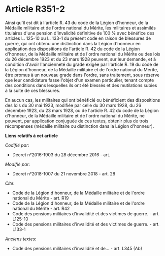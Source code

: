# Article R351-2

Ainsi qu'il est dit à l'article R. 43 du code de la Légion d'honneur, de la Médaille militaire et de l'ordre national du
Mérite, les militaires et assimilés titulaires d'une pension d'invalidité définitive de 100 % avec bénéfice des articles L.
125-10 ou L. 133-1 du présent code en raison de blessures de guerre, qui ont obtenu une distinction dans la Légion d'honneur
en application des dispositions de l'article R. 42 du code de la Légion d'honneur, de la Médaille militaire et de l'ordre
national du Mérite ou des lois du 26 décembre 1923 et du 23 mars 1928 peuvent, sur leur demande, et à condition d'avoir
l'ancienneté du grade exigée par l'article R. 19 du code de la Légion d'honneur, de la Médaille militaire et de l'ordre
national du Mérite, être promus à un nouveau grade dans l'ordre, sans traitement, sous réserve que leur candidature fasse
l'objet d'un examen particulier, tenant compte des conditions dans lesquelles ils ont été blessés et des mutilations subies à
la suite de ces blessures.

En aucun cas, les militaires qui ont bénéficié ou bénéficient des dispositions des lois du 30 mai 1923, modifiée par celle du
30 mars 1928, du 26 décembre 1923, du 23 mars 1928, ou de l'article R. 42 du code de la Légion d'honneur, de la Médaille
militaire et de l'ordre national du Mérite, ne peuvent, par application conjuguée de ces textes, obtenir plus de trois
récompenses (médaille militaire ou distinction dans la Légion d'honneur).

**Liens relatifs à cet article**

_Codifié par_:

  - Décret n°2016-1903 du 28 décembre 2016 - art.

_Modifié par_:

  - Décret n°2018-1007 du 21 novembre 2018 - art. 28

_Cite_:

  - Code de la Légion d'honneur, de la Médaille militaire et de l'ordre national du Mérite - art. R19
  - Code de la Légion d'honneur, de la Médaille militaire et de l'ordre national du Mérite - art. R42
  - Code des pensions militaires d'invalidité et des victimes de guerre. - art. L125-10
  - Code des pensions militaires d'invalidité et des victimes de guerre. - art. L133-1

_Anciens textes_:

  - Code des pensions militaires d'invalidité et de... - art. L345 (Ab)
